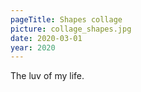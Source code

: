 ```yaml
---
pageTitle: Shapes collage
picture: collage_shapes.jpg
date: 2020-03-01
year: 2020
---
```


The luv of my life.